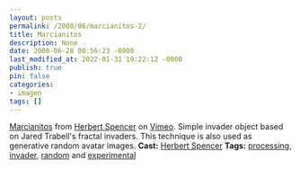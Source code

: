 ```yaml
---
layout: posts
permalink: /2008/06/marcianitos-2/
title: Marcianitos
description: None
date: 2008-06-28 00:56:23 -0000
last_modified_at: 2022-01-31 19:22:12 -0000
publish: true
pin: false
categories:
- imagen
tags: []
---
```

[Marcianitos](http://vimeo.com/1245376) from [Herbert Spencer](http://vimeo.com/hspencer) on [Vimeo](https://vimeo.com). Simple invader object based on Jared Trabell's fractal invaders. This technique is also used as generative random avatar images. **Cast:** [Herbert Spencer](http://hspencer) **Tags:** [processing](http://vimeo.com/tag%3Aprocessing), [invader](http://vimeo.com/tag%3Ainvader), [random](http://vimeo.com/tag%3Arandom) and [experimental](http://vimeo.com/tag%3Aexperimental)
